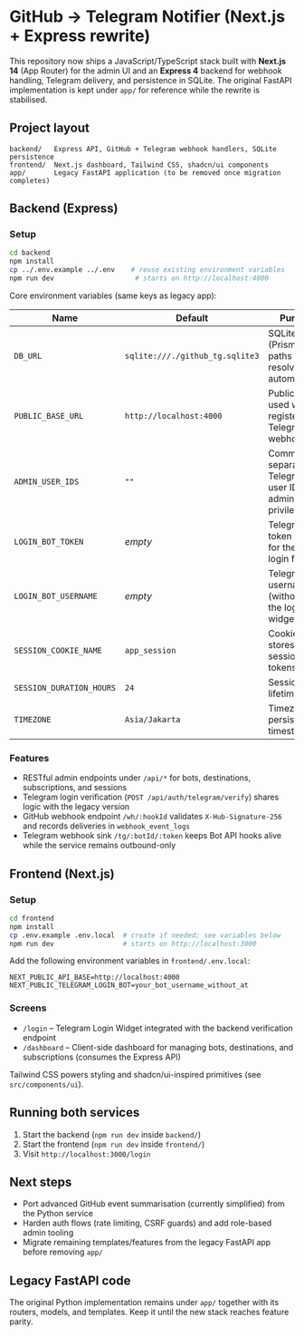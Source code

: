 # GitHub → Telegram Notifier (Next.js + Express rewrite)

This repository now ships a JavaScript/TypeScript stack built with **Next.js 14** (App Router) for the admin UI and an **Express 4** backend for webhook handling, Telegram delivery, and persistence in SQLite. The original FastAPI implementation is kept under `app/` for reference while the rewrite is stabilised.

## Project layout

```
backend/   Express API, GitHub + Telegram webhook handlers, SQLite persistence
frontend/  Next.js dashboard, Tailwind CSS, shadcn/ui components
app/       Legacy FastAPI application (to be removed once migration completes)
```

## Backend (Express)

### Setup

```bash
cd backend
npm install
cp ../.env.example ../.env    # reuse existing environment variables
npm run dev                    # starts on http://localhost:4000
```

Core environment variables (same keys as legacy app):

| Name                    | Default                         | Purpose                                                   |
| ----------------------- | ------------------------------- | --------------------------------------------------------- |
| `DB_URL`                | `sqlite:///./github_tg.sqlite3` | SQLite DSN (Prisma-style paths are resolved automatically) |
| `PUBLIC_BASE_URL`       | `http://localhost:4000`         | Public URL used when registering Telegram webhooks        |
| `ADMIN_USER_IDS`        | `""`                           | Comma separated Telegram user IDs with admin privileges   |
| `LOGIN_BOT_TOKEN`       | _empty_                         | Telegram bot token used for the web login flow            |
| `LOGIN_BOT_USERNAME`    | _empty_                         | Telegram bot username (without `@`) for the login widget  |
| `SESSION_COOKIE_NAME`   | `app_session`                   | Cookie that stores admin session tokens                   |
| `SESSION_DURATION_HOURS`| `24`                            | Session lifetime                                          |
| `TIMEZONE`              | `Asia/Jakarta`                  | Timezone for persisted timestamps                         |

### Features

- RESTful admin endpoints under `/api/*` for bots, destinations, subscriptions, and sessions
- Telegram login verification (`POST /api/auth/telegram/verify`) shares logic with the legacy version
- GitHub webhook endpoint `/wh/:hookId` validates `X-Hub-Signature-256` and records deliveries in `webhook_event_logs`
- Telegram webhook sink `/tg/:botId/:token` keeps Bot API hooks alive while the service remains outbound-only

## Frontend (Next.js)

### Setup

```bash
cd frontend
npm install
cp .env.example .env.local  # create if needed; see variables below
npm run dev                 # starts on http://localhost:3000
```

Add the following environment variables in `frontend/.env.local`:

```
NEXT_PUBLIC_API_BASE=http://localhost:4000
NEXT_PUBLIC_TELEGRAM_LOGIN_BOT=your_bot_username_without_at
```

### Screens

- `/login` – Telegram Login Widget integrated with the backend verification endpoint
- `/dashboard` – Client-side dashboard for managing bots, destinations, and subscriptions (consumes the Express API)

Tailwind CSS powers styling and shadcn/ui-inspired primitives (see `src/components/ui`).

## Running both services

1. Start the backend (`npm run dev` inside `backend/`)
2. Start the frontend (`npm run dev` inside `frontend/`)
3. Visit `http://localhost:3000/login`

## Next steps

- Port advanced GitHub event summarisation (currently simplified) from the Python service
- Harden auth flows (rate limiting, CSRF guards) and add role-based admin tooling
- Migrate remaining templates/features from the legacy FastAPI app before removing `app/`

## Legacy FastAPI code

The original Python implementation remains under `app/` together with its routers, models, and templates. Keep it until the new stack reaches feature parity.

